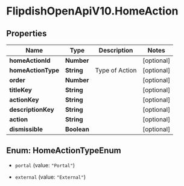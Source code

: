 # FlipdishOpenApiV10.HomeAction

## Properties
Name | Type | Description | Notes
------------ | ------------- | ------------- | -------------
**homeActionId** | **Number** |  | [optional] 
**homeActionType** | **String** | Type of Action | [optional] 
**order** | **Number** |  | [optional] 
**titleKey** | **String** |  | [optional] 
**actionKey** | **String** |  | [optional] 
**descriptionKey** | **String** |  | [optional] 
**action** | **String** |  | [optional] 
**dismissible** | **Boolean** |  | [optional] 


<a name="HomeActionTypeEnum"></a>
## Enum: HomeActionTypeEnum


* `portal` (value: `"Portal"`)

* `external` (value: `"External"`)




